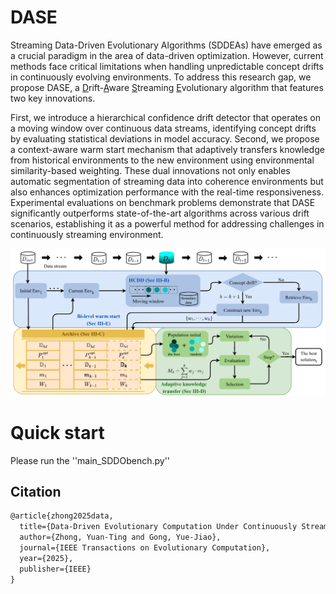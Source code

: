 # DASE

Streaming Data-Driven Evolutionary Algorithms (SDDEAs) have emerged as a crucial paradigm in the area of data-driven optimization. However, current methods face critical limitations when handling unpredictable concept drifts in continuously evolving environments.
To address this research gap, we propose DASE, a <u>D</u>rift-<u>A</u>ware <u>S</u>treaming <u>E</u>volutionary algorithm that features two key innovations. 

First, we introduce a hierarchical confidence drift detector that operates on a moving window over continuous data streams, identifying concept drifts by evaluating statistical deviations in model accuracy.
Second, we propose a context-aware warm start mechanism that adaptively transfers knowledge from historical environments to the new environment using environmental similarity-based weighting.
These dual innovations not only enables automatic segmentation of streaming data into coherence environments but also  enhances optimization performance with the real-time responsiveness.
Experimental evaluations on benchmark problems demonstrate that DASE significantly outperforms state-of-the-art algorithms across various drift scenarios, establishing it as a powerful method for addressing challenges in continuously streaming environment.

![](DASE.png)

# Quick start

Please run the ''main\_SDDObench.py''

## Citation

```latex
@article{zhong2025data,
  title={Data-Driven Evolutionary Computation Under Continuously Streaming Environments: A Drift-Aware Approach},
  author={Zhong, Yuan-Ting and Gong, Yue-Jiao},
  journal={IEEE Transactions on Evolutionary Computation},
  year={2025},
  publisher={IEEE}
}
```




